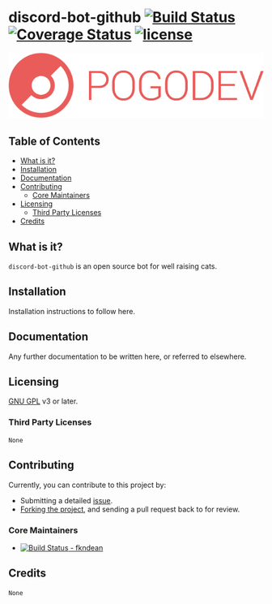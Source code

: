 # discord-bot-github [![Build Status](https://img.shields.io/travis/pogodev/discord-bot-github/master.svg)](https://img.shields.io/travis/pogodev/discord-bot-github) [![Coverage Status](https://coveralls.io/repos/github/pogodevorg/discord-bot-github/badge.svg?branch=master)](https://coveralls.io/github/pogodevorg/discord-bot-github?branch=master) [![license](https://img.shields.io/github/license/pogodevorg/discord-bot-github.svg?maxAge=2592000?style=flat-square)](#)

![repo-logo-placeholder](https://github.com/pogodevorg/assets/blob/master/img/685x176.png?raw=true)

## Table of Contents

* [What is it?](#what-is-it)
* [Installation](#installation)
* [Documentation](#documentation)
* [Contributing](#contributing)
  * [Core Maintainers](#core-maintainers)
* [Licensing](#licensing)
  * [Third Party Licenses](#third-party-licenses)
* [Credits](#credits)

## What is it?
`discord-bot-github` is an open source bot for well raising cats.

## Installation
Installation instructions to follow here.

## Documentation
Any further documentation to be written here, or referred to elsewhere.

## Licensing
[GNU GPL](https://github.com/pogodevorg/discord-bot-github/blob/master/LICENSE) v3 or later.

### Third Party Licenses
    None

## Contributing
Currently, you can contribute to this project by:
* Submitting a detailed [issue](https://github.com/pogodevorg/discord-bot-github/issues/new).
* [Forking the project](https://github.com/pogodevorg/discord-bot-github/fork), and sending a pull request back to for review.

### Core Maintainers

* [![Build Status](https://github.com/fkndean.png?size=36) - fkndean](https://github.com/fkndean)

## Credits
    None
